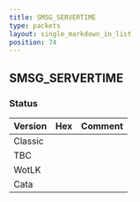 ```yaml
---
title: SMSG_SERVERTIME
type: packets
layout: single_markdown_in_list
position: 74
---
```


## SMSG_SERVERTIME

### Status

Version | Hex | Comment
---------- | ---------- | ---------- 
Classic |  |  
TBC |  |  
WotLK |  |  
Cata |  |  

